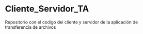 # Cliente_Servidor_TA
Repositorio con el codigo del cliente y servidor de la aplicación de transferencia de archivos
